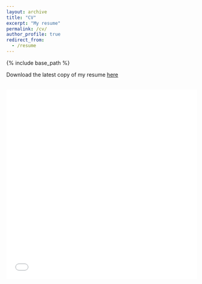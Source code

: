```yaml
---
layout: archive
title: "CV"
excerpt: "My resume"
permalink: /cv/
author_profile: true
redirect_from:
  - /resume
---
```


{% include base_path %}

Download the latest copy of my resume [here](https://adreaskar.github.io/files/AndreasKarabetianResumeV3.pdf)

<br>

<iframe src="../files/AndreasKarabetianResumeV3.pdf" width="100%" height="500px" frameborder="no" border="0" marginwidth="0" marginheight="0"></iframe>
